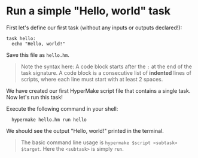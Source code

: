 # Run a simple "Hello, world" task

First let's define our first task (without any inputs or outputs declared!):


```shell
task hello:
  echo "Hello, world!"
```

Save this file as `hello.hm`. 

> Note the syntax here: A code block starts after the `:` at the end of the task signature.
A code block is a consecutive list of **indented** lines of scripts, where each line must start with at least 2 spaces.

We have created our first HyperMake script file that contains a single task.
Now let's run this task!

Execute the following command in your shell:
```shell
  hypermake hello.hm run hello 
```
We should see the output "Hello, world!" printed in the terminal.

> The basic command line usage is `hypermake $script <subtask> $target`. Here the `<subtask>` is simply `run`.
